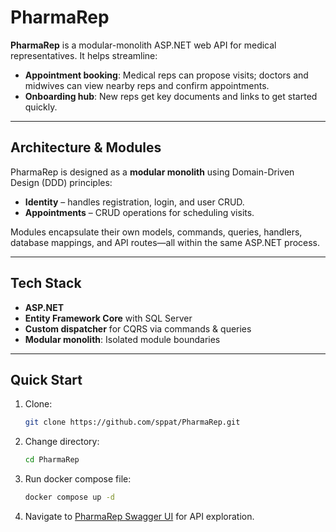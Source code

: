 # PharmaRep

**PharmaRep** is a modular-monolith ASP.NET web API for medical representatives. It helps streamline:

- **Appointment booking**: Medical reps can propose visits; doctors and midwives can view nearby reps and confirm appointments.
- **Onboarding hub**: New reps get key documents and links to get started quickly.

---

## Architecture & Modules

PharmaRep is designed as a **modular monolith** using Domain-Driven Design (DDD) principles:

- **Identity** – handles registration, login, and user CRUD.
- **Appointments** – CRUD operations for scheduling visits.

Modules encapsulate their own models, commands, queries, handlers, database mappings, and API routes—all within the same ASP.NET process.

---

## Tech Stack

- **ASP.NET**
- **Entity Framework Core** with SQL Server
- **Custom dispatcher** for CQRS via commands & queries
- **Modular monolith**: Isolated module boundaries

---

## Quick Start

1. Clone:
   ```bash
   git clone https://github.com/sppat/PharmaRep.git
2. Change directory:
   ```bash
   cd PharmaRep
3. Run docker compose file:
   ```bash
   docker compose up -d
4. Navigate to [PharmaRep Swagger UI](http://localhost:5000/swagger) for API exploration.
